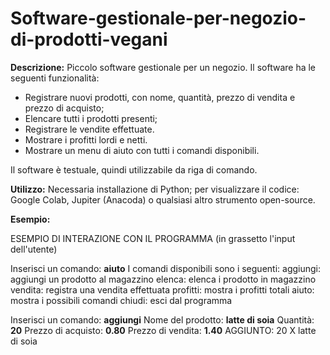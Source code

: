 # Software-gestionale-per-negozio-di-prodotti-vegani

**Descrizione:**
Piccolo software gestionale per un negozio. Il software ha le seguenti funzionalità:
- Registrare nuovi prodotti, con nome, quantità, prezzo di vendita e prezzo di acquisto;
- Elencare tutti i prodotti presenti;
- Registrare le vendite effettuate.
- Mostrare i profitti lordi e netti.
- Mostrare un menu di aiuto con tutti i comandi disponibili.

Il software è testuale, quindi utilizzabile da riga di comando.


**Utilizzo:**
Necessaria installazione di Python; per visualizzare il codice: Google Colab, Jupiter  (Anacoda) o qualsiasi altro strumento open-source. 

**Esempio:**

ESEMPIO DI INTERAZIONE CON IL PROGRAMMA (in grassetto l'input dell'utente)


Inserisci un comando: **aiuto**
I comandi disponibili sono i seguenti:
aggiungi: aggiungi un prodotto al magazzino
elenca: elenca i prodotto in magazzino
vendita: registra una vendita effettuata
profitti: mostra i profitti totali
aiuto: mostra i possibili comandi
chiudi: esci dal programma


Inserisci un comando: **aggiungi**
Nome del prodotto: **latte di soia**
Quantità: **20**
Prezzo di acquisto: **0.80**
Prezzo di vendita: **1.40**
AGGIUNTO: 20 X latte di soia
